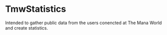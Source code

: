 # TmwStatistics
Intended to gather public data from the users conencted at The Mana World and create statistics.
